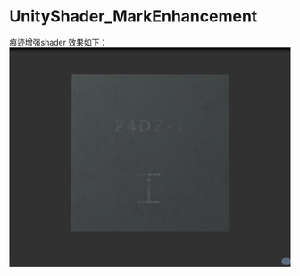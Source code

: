 # UnityShader_MarkEnhancement
痕迹增强shader
效果如下：
![image](https://github.com/shixuesi/-/blob/master/MaskEnExample1.gif)

